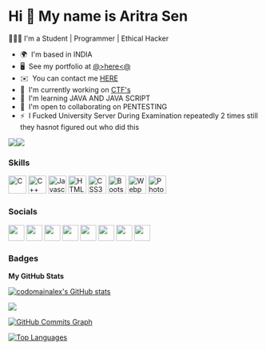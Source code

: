 Hi 👋 My name is Aritra Sen
===========================

👨🏼‍💻 I'm a Student | Programmer | Ethical Hacker

* 🌍  I'm based in INDIA
* 🖥️  See my portfolio at [@>here<@](https://about-aritra-sen.netlify.app/)
* ✉️  You can contact me  [HERE](mailto:avrasen15@gmail.com)
* 🚀  I'm currently working on [CTF's](https://tryhackme.com)
* 🧠  I'm learning JAVA AND JAVA SCRIPT
* 🤝  I'm open to collaborating on PENTESTING
* ⚡  I Fucked University Server During Examination repeatedly 2 times still they hasnot figured out who did this

<a href="https://www.twitter.com/Aritras53396362" target="_blank" rel="noreferrer"><img
src="https://img.shields.io/twitter/follow/Aritras53396362?logo=twitter&style=for-the-badge&color=14b8a6&labelColor=000000"
/></a><a href="https://www.github.com/codomainalex" target="_blank" rel="noreferrer"><img
src="https://img.shields.io/github/followers/codomainalex?logo=github&style=for-the-badge&color=14b8a6&labelColor=000000" /></a>

### Skills

<p align="left">
  <a href="https://docs.microsoft.com/en-us/cpp/?view=msvc-170" target="_blank" rel="noreferrer"><img src="https://raw.githubusercontent.com/danielcranney/readme-generator/main/public/icons/skills/c-colored.svg" width="36" height="36" alt="C" /></a>
<a href="https://docs.microsoft.com/en-us/cpp/?view=msvc-170" target="_blank" rel="noreferrer"><img src="https://raw.githubusercontent.com/danielcranney/readme-generator/main/public/icons/skills/cplusplus-colored.svg" width="36" height="36" alt="C++" /></a>
  <a href="https://developer.mozilla.org/en-US/docs/Web/JavaScript" target="_blank" rel="noreferrer"><img src="https://raw.githubusercontent.com/danielcranney/readme-generator/main/public/icons/skills/javascript-colored.svg" width="36" height="36" alt="Javascript" /></a>
  <a href="https://developer.mozilla.org/en-US/docs/Glossary/HTML5" target="_blank" rel="noreferrer"><img src="https://raw.githubusercontent.com/danielcranney/readme-generator/main/public/icons/skills/html5-colored.svg" width="36" height="36" alt="HTML5" /></a>
  <a href="https://www.w3.org/TR/CSS/#css" target="_blank" rel="noreferrer"><img src="https://raw.githubusercontent.com/danielcranney/readme-generator/main/public/icons/skills/css3-colored.svg" width="36" height="36" alt="CSS3" /></a>
<a href="https://getbootstrap.com/" target="_blank" rel="noreferrer"><img src="https://raw.githubusercontent.com/danielcranney/readme-generator/main/public/icons/skills/bootstrap-colored.svg" width="36" height="36" alt="Bootstrap" /></a>
  <a href="https://webpack.js.org/" target="_blank" rel="noreferrer"><img src="https://raw.githubusercontent.com/danielcranney/readme-generator/main/public/icons/skills/webpack-colored.svg" width="36" height="36" alt="Webpack" /></a>
  <a href="https://www.adobe.com/uk/products/photoshop.html" target="_blank" rel="noreferrer"><img src="https://raw.githubusercontent.com/danielcranney/readme-generator/main/public/icons/skills/photoshop-colored.svg" width="36" height="36" alt="Photoshop" /></a>
  
  

</p>


### Socials

<p align="left"> <a href="https://discord.com/users/TFN • WhoAmi #1662" target="_blank" rel="noreferrer"><img src="https://raw.githubusercontent.com/danielcranney/readme-generator/main/public/icons/socials/discord.svg" width="32" height="32" /></a> <a href="https://www.facebook.com/aritra.sen.52438/" target="_blank" rel="noreferrer"><img src="https://raw.githubusercontent.com/danielcranney/readme-generator/main/public/icons/socials/facebook.svg" width="32" height="32" /></a> <a href="https://www.github.com/codomainalex" target="_blank" rel="noreferrer"><img src="https://raw.githubusercontent.com/danielcranney/readme-generator/main/public/icons/socials/github.svg" width="32" height="32" /></a> <a href="http://www.instagram.com/aritr_a_sen/" target="_blank" rel="noreferrer"><img src="https://raw.githubusercontent.com/danielcranney/readme-generator/main/public/icons/socials/instagram.svg" width="32" height="32" /></a> <a href="https://www.linkedin.com/in/aritra-sen-300ab21aa/" target="_blank" rel="noreferrer"><img src="https://raw.githubusercontent.com/danielcranney/readme-generator/main/public/icons/socials/linkedin.svg" width="32" height="32" /></a> <a href="https://https://dark4rmy.in/" target="_blank" rel="noreferrer"><img src="https://raw.githubusercontent.com/danielcranney/readme-generator/main/public/icons/socials/rss.svg" width="32" height="32" /></a> <a href="https://www.twitter.com/Aritras53396362" target="_blank" rel="noreferrer"><img src="https://raw.githubusercontent.com/danielcranney/readme-generator/main/public/icons/socials/twitter.svg" width="32" height="32" /></a> <a href="https://www.youtube.com/c/channel/UCEGHmcOUviXkchnQ1q428xQ" target="_blank" rel="noreferrer"><img src="https://raw.githubusercontent.com/danielcranney/readme-generator/main/public/icons/socials/youtube.svg" width="32" height="32" /></a></p>

### Badges

<b>My GitHub Stats</b>

<a href="http://www.github.com/codomainalex"><img src="https://github-readme-stats.vercel.app/api?username=codomainalex&show_icons=true&hide=&count_private=true&title_color=84cc16&text_color=3382ed&icon_color=14b8a6&bg_color=000000&hide_border=true&show_icons=true" alt="codomainalex's GitHub stats" /></a>

<a href="http://www.github.com/codomainalex"><img src="https://github-readme-streak-stats.herokuapp.com/?user=codomainalex&stroke=3382ed&background=000000&ring=84cc16&fire=84cc16&currStreakNum=3382ed&currStreakLabel=84cc16&sideNums=3382ed&sideLabels=3382ed&dates=3382ed&hide_border=true" /></a>

<a href="http://www.github.com/codomainalex"><img src="https://activity-graph.herokuapp.com/graph?username=codomainalex&bg_color=000000&color=3382ed&line=14b8a6&point=3382ed&area_color=000000&area=true&hide_border=true&custom_title=GitHub%20Commits%20Graph" alt="GitHub Commits Graph" /></a>

<a href="https://github.com/codomainalex" align="left"><img src="https://github-readme-stats.vercel.app/api/top-langs/?username=codomainalex&langs_count=10&title_color=84cc16&text_color=3382ed&icon_color=14b8a6&bg_color=000000&hide_border=true&locale=en&custom_title=Top%20%Languages" alt="Top Languages" /></a>

